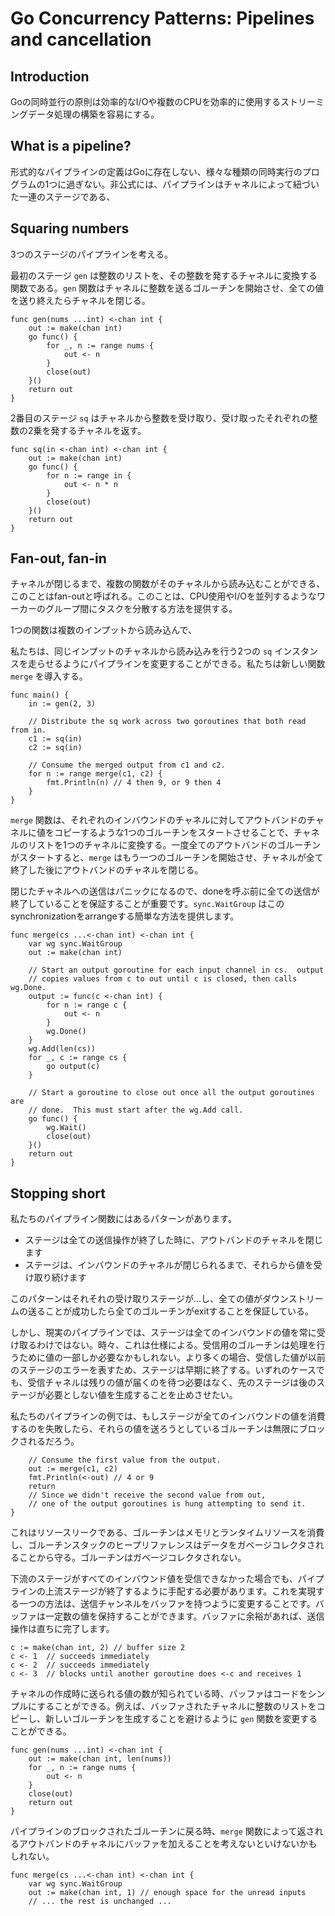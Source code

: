# Go Concurrency Patterns: Pipelines and cancellation

## Introduction

Goの同時並行の原則は効率的なI/Oや複数のCPUを効率的に使用するストリーミングデータ処理の構築を容易にする。

## What is a pipeline?

形式的なパイプラインの定義はGoに存在しない、様々な種類の同時実行のプログラムの1つに過ぎない。非公式には、パイプラインはチャネルによって紐づいた一連のステージである、

## Squaring numbers

3つのステージのパイプラインを考える。

最初のステージ `gen` は整数のリストを、その整数を発するチャネルに変換する関数である。`gen` 関数はチャネルに整数を送るゴルーチンを開始させ、全ての値を送り終えたらチャネルを閉じる。

```golang
func gen(nums ...int) <-chan int {
	out := make(chan int)
	go func() {
		for _, n := range nums {
			out <- n
		}
		close(out)
	}()
	return out
}
```

2番目のステージ `sq` はチャネルから整数を受け取り、受け取ったそれぞれの整数の2乗を発するチャネルを返す。

```golang
func sq(in <-chan int) <-chan int {
	out := make(chan int)
	go func() {
		for n := range in {
			out <- n * n
		}
		close(out)
	}()
	return out
}
```

## Fan-out, fan-in

チャネルが閉じるまで、複数の関数がそのチャネルから読み込むことができる、このことはfan-outと呼ばれる。このことは、CPU使用やI/Oを並列するようなワーカーのグループ間にタスクを分散する方法を提供する。

1つの関数は複数のインプットから読み込んで、

私たちは、同じインプットのチャネルから読み込みを行う2つの `sq` インスタンスを走らせるようにパイプラインを変更することができる。私たちは新しい関数 `merge` を導入する。

```golang
func main() {
    in := gen(2, 3)

    // Distribute the sq work across two goroutines that both read from in.
    c1 := sq(in)
    c2 := sq(in)

    // Consume the merged output from c1 and c2.
    for n := range merge(c1, c2) {
        fmt.Println(n) // 4 then 9, or 9 then 4
    }
}
```

`merge` 関数は、それぞれのインバウンドのチャネルに対してアウトバンドのチャネルに値をコピーするような1つのゴルーチンをスタートさせることで、チャネルのリストを1つのチャネルに変換する。一度全てのアウトバンドのゴルーチンがスタートすると、`merge` はもう一つのゴルーチンを開始させ、チャネルが全て終了した後にアウトバンドのチャネルを閉じる。

閉じたチャネルへの送信はパニックになるので、doneを呼ぶ前に全ての送信が終了していることを保証することが重要です。`sync.WaitGroup` はこのsynchronizationをarrangeする簡単な方法を提供します。

```golang
func merge(cs ...<-chan int) <-chan int {
    var wg sync.WaitGroup
    out := make(chan int)

    // Start an output goroutine for each input channel in cs.  output
    // copies values from c to out until c is closed, then calls wg.Done.
    output := func(c <-chan int) {
        for n := range c {
            out <- n
        }
        wg.Done()
    }
    wg.Add(len(cs))
    for _, c := range cs {
        go output(c)
    }

    // Start a goroutine to close out once all the output goroutines are
    // done.  This must start after the wg.Add call.
    go func() {
        wg.Wait()
        close(out)
    }()
    return out
}
```

## Stopping short

私たちのパイプライン関数にはあるパターンがあります。

- ステージは全ての送信操作が終了した時に、アウトバンドのチャネルを閉じます
- ステージは、インバウンドのチャネルが閉じられるまで、それらから値を受け取り続けます

このパターンはそれそれの受け取りステージが...し、全ての値がダウンストリームの送ることが成功したら全てのゴルーチンがexitすることを保証している。

しかし、現実のパイプラインでは、ステージは全てのインバウンドの値を常に受け取るわけではない。時々、これは仕様による。受信用のゴルーチンは処理を行うために値の一部しか必要なかもしれない。より多くの場合、受信した値が以前のステージのエラーを表すため、ステージは早期に終了する。いずれのケースでも、受信チャネルは残りの値が届くのを待つ必要はなく、先のステージは後のステージが必要としない値を生成することを止めさせたい。

私たちのパイプラインの例では、もしステージが全てのインバウンドの値を消費するのを失敗したら、それらの値を送ろうとしているゴルーチンは無限にブロックされるだろう。

```golang
    // Consume the first value from the output.
    out := merge(c1, c2)
    fmt.Println(<-out) // 4 or 9
    return
    // Since we didn't receive the second value from out,
    // one of the output goroutines is hung attempting to send it.
}
```

これはリソースリークである、ゴルーチンはメモリとランタイムリソースを消費し、ゴルーチンスタックのヒープリファレンスはデータをガベージコレクタされることから守る。ゴルーチンはガベージコレクタされない。

下流のステージがすべてのインバウンド値を受信できなかった場合でも、パイプラインの上流ステージが終了するように手配する必要があります。これを実現する一つの方法は、送信チャンネルをバッファを持つように変更することです。バッファは一定数の値を保持することができます。バッファに余裕があれば、送信操作は直ちに完了します。

```golang
c := make(chan int, 2) // buffer size 2
c <- 1  // succeeds immediately
c <- 2  // succeeds immediately
c <- 3  // blocks until another goroutine does <-c and receives 1
```

チャネルの作成時に送られる値の数が知られている時、バッファはコードをシンプルにすることができる。例えば、バッファされたチャネルに整数のリストをコピーし、新しいゴルーチンを生成することを避けるように `gen` 関数を変更することができる。

```golang
func gen(nums ...int) <-chan int {
    out := make(chan int, len(nums))
    for _, n := range nums {
        out <- n
    }
    close(out)
    return out
}
```

パイプラインのブロックされたゴルーチンに戻る時、`merge` 関数によって返されるアウトバンドのチャネルにバッファを加えることを考えないといけないかもしれない。

```golang
func merge(cs ...<-chan int) <-chan int {
    var wg sync.WaitGroup
    out := make(chan int, 1) // enough space for the unread inputs
    // ... the rest is unchanged ...
```